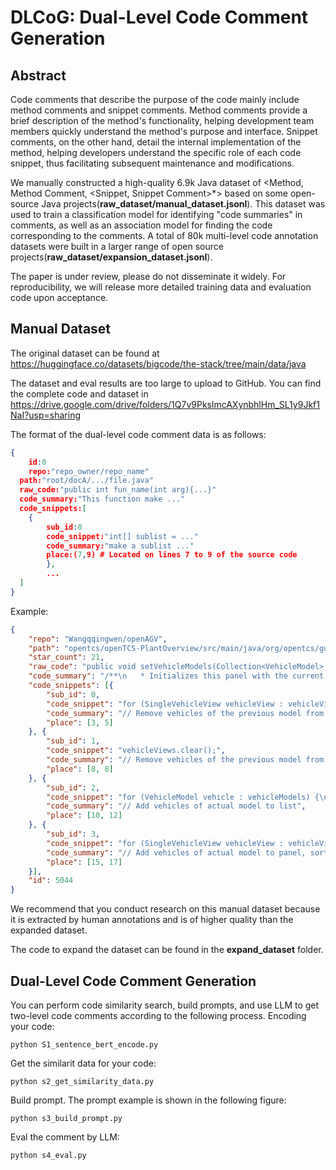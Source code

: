 # DLCoG: Dual-Level Code Comment Generation

## Abstract

Code comments that describe the purpose of the code mainly include method comments and snippet comments. Method comments provide a brief description of the method's functionality, helping development team members quickly understand the method's purpose and interface. Snippet comments, on the other hand, detail the internal implementation of the method, helping developers understand the specific role of each code snippet, thus facilitating subsequent maintenance and modifications. 

We manually constructed a high-quality 6.9k Java dataset of <Method, Method Comment, \<Snippet, Snippet Comment>*> based on some open-source Java projects(**raw_dataset/manual_dataset.jsonl**). This dataset was used to train a classification model for identifying "code summaries" in comments, as well as an association model for finding the code corresponding to the comments. A total of 80k multi-level code annotation datasets were built in a larger range of open source projects(**raw_dataset/expansion_dataset.jsonl**).

The paper is under review, please do not disseminate it widely. For reproducibility, we will release more detailed training data and evaluation code upon acceptance.

## Manual Dataset

The original dataset can be found at https://huggingface.co/datasets/bigcode/the-stack/tree/main/data/java

The dataset and eval results are too large to upload to GitHub. You can find the complete code and dataset in https://drive.google.com/drive/folders/1Q7v9PkslmcAXynbhlHm_SL1y9Jkf1NaI?usp=sharing

The format of the dual-level code comment data is as follows:

```json
{
	id:0
	repo:"repo_owner/repo_name"
  path:"root/docA/.../file.java"
  raw_code:"public int fun_name(int arg){...}"
  code_summary:"This function make ..."
  code_snippets:[
  	{
  		sub_id:0
  		code_snippet:"int[] sublist = ..."
  		code_summary:"make a sublist ..."
  		place:(7,9) # Located on lines 7 to 9 of the source code
		},
		...
  ]
}
```

Example:

```json
{
	"repo": "Wangqqingwen/openAGV",
	"path": "opentcs/openTCS-PlantOverview/src/main/java/org/opentcs/guing/components/dialogs/VehiclesPanel.java",
	"star_count": 21,
	"raw_code": "public void setVehicleModels(Collection<VehicleModel> vehicleModels) {\n    // Remove vehicles of the previous model from panel\n    for (SingleVehicleView vehicleView : vehicleViews) {\n      panelVehicles.remove(vehicleView);\n    }\n\n    // Remove vehicles of the previous model from list\n    vehicleViews.clear();\n    // Add vehicles of actual model to list\n    for (VehicleModel vehicle : vehicleModels) {\n      vehicleViews.add(vehicleViewFactory.createSingleVehicleView(vehicle));\n    }\n\n    // Add vehicles of actual model to panel, sorted by name\n    for (SingleVehicleView vehicleView : vehicleViews) {\n      panelVehicles.add(vehicleView);\n    }\n\n    panelVehicles.revalidate();\n  }",
	"code_summary": "/**\n   * Initializes this panel with the current vehicles.\n   *\n   * @param vehicleModels The vehicle models.\n   */",
	"code_snippets": [{
		"sub_id": 0,
		"code_snippet": "for (SingleVehicleView vehicleView : vehicleViews) {\n      panelVehicles.remove(vehicleView);\n    }",
		"code_summary": "// Remove vehicles of the previous model from panel",
		"place": [3, 5]
	}, {
		"sub_id": 1,
		"code_snippet": "vehicleViews.clear();",
		"code_summary": "// Remove vehicles of the previous model from list",
		"place": [8, 8]
	}, {
		"sub_id": 2,
		"code_snippet": "for (VehicleModel vehicle : vehicleModels) {\n  vehicleViews.add(vehicleViewFactory.createSingleVehicleView(vehicle));\n}",
		"code_summary": "// Add vehicles of actual model to list",
		"place": [10, 12]
	}, {
		"sub_id": 3,
		"code_snippet": "for (SingleVehicleView vehicleView : vehicleViews) {\n      panelVehicles.add(vehicleView);\n    }",
		"code_summary": "// Add vehicles of actual model to panel, sorted by name",
		"place": [15, 17]
	}],
	"id": 5044
}
```

We recommend that you conduct research on this manual dataset because it is extracted by human annotations and is of higher quality than the expanded dataset.

The code to expand the dataset can be found in the **expand_dataset** folder.



## Dual-Level Code Comment Generation

You can perform code similarity search, build prompts, and use LLM to get two-level code comments according to the following process.
Encoding your code:

```
python S1_sentence_bert_encode.py
```

Get the similarit data for your code:

```
python s2_get_similarity_data.py
```

Build prompt. The prompt example is shown in the following figure:

```
python s3_build_prompt.py
```

Eval the comment by LLM:

```
python s4_eval.py
```


